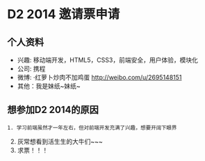 # D2 2014 邀请票申请

## 个人资料

- 兴趣: 移动端开发，HTML5，CSS3，前端安全，用户体验，模块化
- 公司: 携程
- 微博: ·红萝卜炒肉不加鸡蛋 http://weibo.com/u/2695148151
- 其他：我是妹纸~妹纸~

## 想参加D2 2014的原因

	1. 学习前端虽然才一年左右，但对前端开发充满了兴趣，想要开阔下眼界
  2. 灰常想看到活生生的大牛们~~~
  3. 求票！！！
